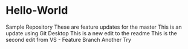 # Hello-World
Sample Repository
These are feature updates for the master
This is an update using Git Desktop
This is a new edit to the readme
This is the second edit from VS - Feature Branch
Another Try

